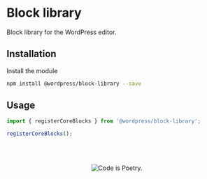 # Block library

Block library for the WordPress editor.

## Installation

Install the module

```bash
npm install @wordpress/block-library --save
```

## Usage

```js
import { registerCoreBlocks } from '@wordpress/block-library';

registerCoreBlocks();
```

<br/><br/><p align="center"><img src="https://s.w.org/style/images/codeispoetry.png?1" alt="Code is Poetry." /></p>
